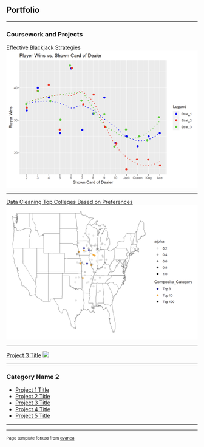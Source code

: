 ## Portfolio

---

### Coursework and Projects

[Effective Blackjack Strategies](https://htmlpreview.github.io/?https://github.com/michael-beishline/michael-beishline.github.io/blob/5756a8dae647c9feb22c722b3b12316e4b650514/pdf/Project-1---Black-Jack%20(5).html)
<img src="images/BlackjackPic.png?raw=true" width="1500" align="center"/>

---
[Data Cleaning Top Colleges Based on Preferences](https://htmlpreview.github.io/?https://github.com/michael-beishline/michael-beishline.github.io/blob/0a17a82b87c9a0e30e6f4b33cb2556b53dd65563/pdf/Problem-7%20(6).html)
<img src="images/Map1.png?raw=true"/>

---
[Project 3 Title](http://example.com/)
<img src="images/dummy_thumbnail.jpg?raw=true"/>

---

### Category Name 2

- [Project 1 Title](http://example.com/)
- [Project 2 Title](http://example.com/)
- [Project 3 Title](http://example.com/)
- [Project 4 Title](http://example.com/)
- [Project 5 Title](http://example.com/)

---




---
<p style="font-size:11px">Page template forked from <a href="https://github.com/evanca/quick-portfolio">evanca</a></p>
<!-- Remove above link if you don't want to attibute -->
